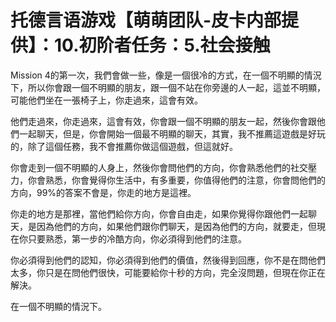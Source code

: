 # 托德言语游戏【萌萌团队-皮卡内部提供】：10.初阶者任务：5.社会接触

Mission 4的第一次，我們會做一些，像是一個很冷的方式，在一個不明顯的情況下，所以你會跟一個不明顯的朋友，跟一個不站在你旁邊的人一起，這並不明顯，可能他們坐在一張椅子上，你走過來，這會有效。

他們走過來，你走過來，這會有效，你會跟一個不明顯的朋友一起，然後你會跟他們一起聊天，但是，你會開始一個最不明顯的聊天，其實，我不推薦這遊戲是好玩的，除了這個任務，我不會推薦你做這個遊戲，但這就好。

你會走到一個不明顯的人身上，然後你會問他們的方向，你會熟悉他們的社交壓力，你會熟悉，你會覺得你生活中，有多重要，你值得他們的注意，你會問他們的方向，99%的答案不會是，你走的地方是這裡。

你走的地方是那裡，當他們給你方向，你會自由走，如果你覺得你跟他們一起聊天，是因為他們的方向，如果他們跟你們聊天，是因為他們的方向，就要走，但現在你只要熟悉，第一步的冷酷方向，你必須得到他們的注意。

你必須得到他們的認知，你必須得到他們的價值，然後得到回應，你不是在問他們太多，你只是在問他們很快，可能要給你十秒的方向，完全沒問題，但現在你正在解決。

在一個不明顯的情況下。